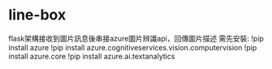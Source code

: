# line-box
flask架構接收到圖片訊息後串接azure圖片辨識api，回傳圖片描述
需先安裝:
!pip install azure
!pip install azure.cognitiveservices.vision.computervision
!pip install azure.core
!pip install azure.ai.textanalytics
